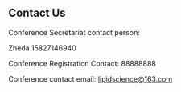 ## Contact Us

Conference Secretariat contact person:

Zheda 15827146940

Conference Registration Contact: 88888888

Conference contact email: [lipidscience@163.com](mailto:lipidscience@163.com)


